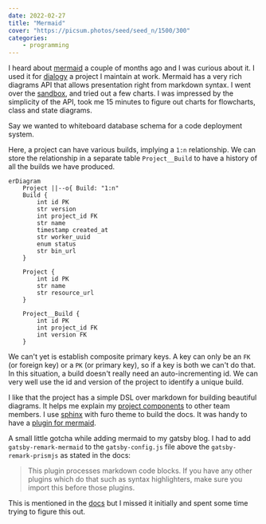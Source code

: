 ```yaml
---
date: 2022-02-27
title: "Mermaid"
cover: "https://picsum.photos/seed/seed_n/1500/300"
categories:
    - programming
---
```


I heard about [mermaid](https://mermaid-js.github.io/mermaid/#/) a couple of months ago and I was curious about it. I used it for [dialogy](https://github.com/skit-ai/dialogy) a project I maintain at work. Mermaid has a very rich diagrams API that allows presentation right from markdown syntax. I went over the [sandbox](https://mermaid.live/edit), and tried out a few charts. I was impressed by the simplicity of the API, took me 15 minutes to figure out charts for flowcharts, class and state diagrams.


Say we wanted to whiteboard database schema for a code deployment system.

Here, a project can have various builds, implying a `1:n` relationship. We can store the relationship in a separate table `Project__Build` to have a history of
all the builds we have produced.

```mermaid
erDiagram
    Project ||--o{ Build: "1:n"
    Build {
        int id PK
        str version
        int project_id FK
        str name
        timestamp created_at
        str worker_uuid
        enum status
        str bin_url
    }

    Project {
        int id PK
        str name
        str resource_url
    }

    Project__Build {
        int id PK
        int project_id FK
        int version FK
    }
```

We can't yet is establish composite primary keys. A key can only be an `FK` (or foreign key) or a `PK` (or primary key), so if a key is both we can't do that.
In this situation, a build doesn't really need an auto-incrementing id. We can very well use the id and version of the project to identify a unique build.

I like that the project has a simple DSL over markdown for building beautiful diagrams. It helps me explain my [project components](https://skit-ai.github.io/dialogy/source/dialogy.workflow.html) to other team members. I use [sphinx](https://www.sphinx-doc.org/en/master/) with furo theme to build the docs. It was handy to have a [plugin for mermaid](https://github.com/mgaitan/sphinxcontrib-mermaid).

A small little gotcha while adding mermaid to my gatsby blog. I had to add `gatsby-remark-mermaid` to the `gatsby-config.js` file above the `gatsby-remark-prismjs` as stated
in the docs:

> This plugin processes markdown code blocks. If you have any other plugins which do that such as syntax highlighters, make sure you import this before those plugins.

This is mentioned in the [docs](https://www.gatsbyjs.com/plugins/gatsby-remark-mermaid/) but I missed it initially and spent some time trying to figure this out.
